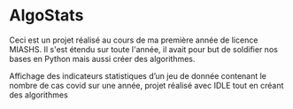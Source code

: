 # AlgoStats

Ceci est un projet réalisé au cours de ma première année de licence MIASHS. Il s'est étendu sur toute l'année, il avait pour but de soldifier nos bases en Python mais aussi créer des algorithmes.

Affichage des indicateurs statistiques d’un jeu de donnée contenant le nombre de cas covid
sur une année, projet réalisé avec IDLE tout en créant des algorithmes
